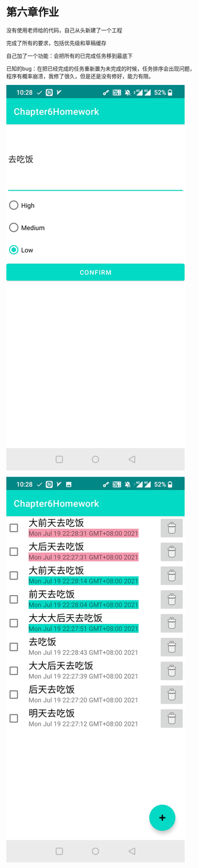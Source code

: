 # 第六章作业

没有使用老师给的代码，自己从头新建了一个工程

完成了所有的要求，包括优先级和草稿缓存

自己加了一个功能：会把所有的已完成任务移到最底下

已知的bug：在把已经完成的任务重新置为未完成的时候，任务排序会出现问题，程序有概率崩溃，我修了很久，但是还是没有修好，能力有限。



![image-20210719222949251](Homework-Chapter-6/Screenshot_20210719-222841.jpg)

![image-20210719222949251](Homework-Chapter-6/Screenshot_20210719-222848.jpg)

